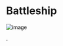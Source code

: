 # Battleship
![image](https://user-images.githubusercontent.com/66934832/136653907-50b84408-9dd6-4c30-9b95-58160378803c.png)

.
